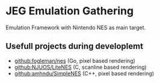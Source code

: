 # JEG Emulation Gathering

Emulation Framework with Nintendo NES as main target.

## Usefull projects during developlemt
* [github:fogleman/nes](https://github.com/fogleman/nes) (Go, pixel based rendering)
* [github:NJUOS/LiteNES](https://github.com/NJUOS/LiteNES) (C, scanline based rendering)
* [github:amhndu/SimpleNES](https://github.com/amhndu/SimpleNES) (C++, pixel based rendering)